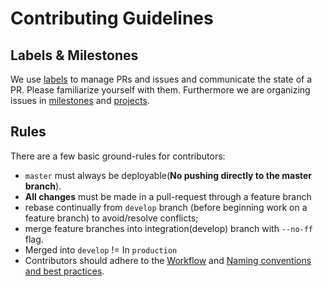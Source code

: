 # Contributing Guidelines

## Labels & Milestones

We use [labels](https://github.com/buidl-labs/zombies-in-the-room/labels) to manage PRs and issues and communicate the state of a PR. Please familiarize yourself with them. Furthermore we are organizing issues in [milestones](https://github.com/buidl-labs/zombies-in-the-room/milestones) and [projects](https://github.com/buidl-labs/zombies-in-the-room/projects).

## Rules

There are a few basic ground-rules for contributors:

- `master` must always be deployable(**No pushing directly to the master branch**).
- **All changes** must be made in a pull-request through a feature branch
- rebase continually from `develop` branch (before beginning work on a feature branch) to avoid/resolve conflicts;
- merge feature branches into integration(develop) branch with `--no-ff` flag.
- Merged into `develop` != In `production`
- Contributors should adhere to the [Workflow](https://github.com/buidl-labs/zombies-in-the-room/wiki/Git-Workflow) and [Naming conventions and best practices](https://github.com/buidl-labs/zombies-in-the-room/wiki/Git-naming-conventions-and-best-practices).
